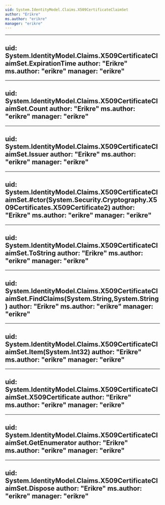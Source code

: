 ```yaml
---
uid: System.IdentityModel.Claims.X509CertificateClaimSet
author: "Erikre"
ms.author: "erikre"
manager: "erikre"
---
```


---
uid: System.IdentityModel.Claims.X509CertificateClaimSet.ExpirationTime
author: "Erikre"
ms.author: "erikre"
manager: "erikre"
---

---
uid: System.IdentityModel.Claims.X509CertificateClaimSet.Count
author: "Erikre"
ms.author: "erikre"
manager: "erikre"
---

---
uid: System.IdentityModel.Claims.X509CertificateClaimSet.Issuer
author: "Erikre"
ms.author: "erikre"
manager: "erikre"
---

---
uid: System.IdentityModel.Claims.X509CertificateClaimSet.#ctor(System.Security.Cryptography.X509Certificates.X509Certificate2)
author: "Erikre"
ms.author: "erikre"
manager: "erikre"
---

---
uid: System.IdentityModel.Claims.X509CertificateClaimSet.ToString
author: "Erikre"
ms.author: "erikre"
manager: "erikre"
---

---
uid: System.IdentityModel.Claims.X509CertificateClaimSet.FindClaims(System.String,System.String)
author: "Erikre"
ms.author: "erikre"
manager: "erikre"
---

---
uid: System.IdentityModel.Claims.X509CertificateClaimSet.Item(System.Int32)
author: "Erikre"
ms.author: "erikre"
manager: "erikre"
---

---
uid: System.IdentityModel.Claims.X509CertificateClaimSet.X509Certificate
author: "Erikre"
ms.author: "erikre"
manager: "erikre"
---

---
uid: System.IdentityModel.Claims.X509CertificateClaimSet.GetEnumerator
author: "Erikre"
ms.author: "erikre"
manager: "erikre"
---

---
uid: System.IdentityModel.Claims.X509CertificateClaimSet.Dispose
author: "Erikre"
ms.author: "erikre"
manager: "erikre"
---
